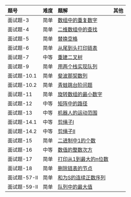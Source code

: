 | 题号 | 难度 | 题解 | 其他  |
| :------| :------ | :------ |  :------ |
| 面试题-3 | 简单 | [数组中的重复数字](offer-3/offer-3.md) |  |
| 面试题-4 | 简单 | [二维数组中的查找](offer-4/offer-4.md) |  |
| 面试题-5 | 简单 | [替换空格](offer-5/offer-5.md) |  |
| 面试题-6 | 简单 | [从尾到头打印链表](offer-6/offer-6.md) |  |
| 面试题-7 | 中等 | [重建二叉树](offer-7/offer-7.md) |  |
| 面试题-9 | 简单 | [用两个栈实现队列](offer-9/offer-9.md) |  |
| 面试题-10.1 | 简单 | [斐波那契数列](offer-10.1/offer-10.1.md) |  |
| 面试题-10.2 | 简单 | [青蛙跳台阶问题](offer-10.2/offer-10.2.md) |  |
| 面试题-11 | 简单 | [旋转数组的最小数字](offer-11/offer-11.md) |  |
| 面试题-12 | 中等 | [矩阵中的路径](offer-12/offer-12.md) |  |
| 面试题-13 | 中等 | [机器人的运动范围](offer-13/offer-13.md) |  |
| 面试题-14.1 | 中等 | [剪绳子I](offer-14.1/offer-14.1.md) |  |
| 面试题-14.2 | 中等 | [剪绳子II](offer-14.2/offer-14.2.md) |  |
| 面试题-15 | 简单 | [二进制中1的个数](offer-15/offer-15.md) |  |
| 面试题-16 | 中等 | [数值的整数次方](offer-16/offer-16.md) |  |
| 面试题-17 | 简单 | [打印从1到最大的n位数](offer-17/offer-17.md) |  |
| 面试题-18 | 简单 | [删除链表的节点](offer-18/offer-18.md) |  |
| 面试题-57-II | 简单 | [和为S的连续正数序列](offer-57/offer-57.md) |  |
| 面试题-59-II | 简单 | [队列中的最大值](offer-59.1/offer-59.1.md) |  |
